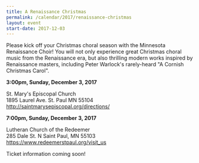 ```yaml
---
title: A Renaissance Christmas
permalink: /calendar/2017/renaissance-christmas
layout: event
start-date: 2017-12-03
---
```


Please kick off your Christmas choral season with the Minnesota Renaissance Choir! 
You will not only experience great Christmas choral music from the Renaissance era, 
but also thrilling modern works inspired by Renaissance masters, including Peter 
Warlock's rarely-heard "A Cornish Christmas Carol".

**3:00pm, Sunday, December 3, 2017**

St. Mary's Episcopal Church  
1895 Laurel Ave. St. Paul MN 55104  
<http://saintmarysepiscopal.org/directions/>

**7:00pm, Sunday, December 3, 2017**

Lutheran Church of the Redeemer  
285 Dale St. N Saint Paul, MN 55103  
<https://www.redeemerstpaul.org/visit_us>

Ticket information coming soon!